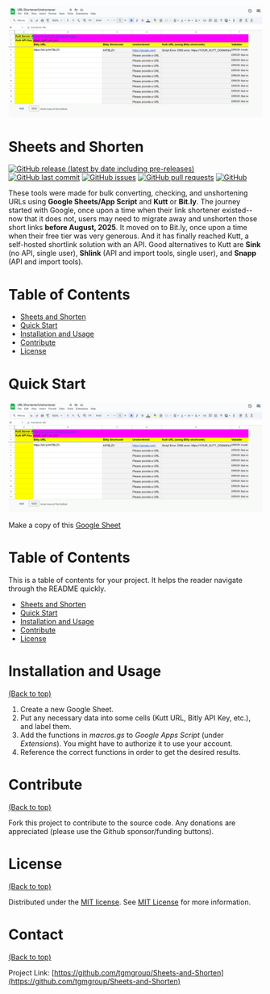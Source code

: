 ![Sheets and Shorten](https://github.com/tgmgroup/Sheets-and-Shorten/blob/main/header.png)

# Sheets and Shorten

[![GitHub release (latest by date including pre-releases)](https://img.shields.io/github/v/release/tgmgroup/Sheets-and-Shorten?include_prereleases)](https://img.shields.io/github/v/release/tgmgroup/Sheets-and-Shorten?include_prereleases)
[![GitHub last commit](https://img.shields.io/github/last-commit/tgmgroup/Sheets-and-Shorten)](https://img.shields.io/github/last-commit/tgmgroup/Sheets-and-Shorten)
[![GitHub issues](https://img.shields.io/github/issues-raw/tgmgroup/Sheets-and-Shorten)](https://img.shields.io/github/issues-raw/tgmgroup/Sheets-and-Shorten)
[![GitHub pull requests](https://img.shields.io/github/issues-pr/tgmgroup/Sheets-and-Shorten)](https://img.shields.io/github/issues-pr/tgmgroup/Sheets-and-Shorten)
[![GitHub](https://img.shields.io/github/license/tgmgroup/Sheets-and-Shorten)](https://img.shields.io/github/license/tgmgroup/Sheets-and-Shorten)

These tools were made for bulk converting, checking, and unshortening URLs using **Google Sheets/App Script** and **Kutt** or **Bit.ly**. The journey started with Google, once upon a time when their link shortener existed--now that it does not, users may need to migrate away and unshorten those short links **before August, 2025**. It moved on to Bit.ly, once upon a time when their free tier was very generous. And it has finally reached Kutt, a self-hosted shortlink solution with an API. Good alternatives to Kutt are **Sink** (no API, single user), **Shlink** (API and import tools, single user), and **Snapp** (API and import tools).


# Table of Contents

- [Sheets and Shorten](#project-title)
- [Quick Start](#quick-start-demo)
- [Installation and Usage](#installation-and-usage)
- [Contribute](#contribute)
- [License](#license)


# Quick Start

![Preview](https://github.com/tgmgroup/Sheets-and-Shorten/blob/main/header.png)

Make a copy of this [Google Sheet](https://docs.google.com/spreadsheets/d/1xczuB_nZDTs6-9Z6fOtmDoxYlMAr7PFdpXuR7Cn6ecw/view)


# Table of Contents

This is a table of contents for your project. It helps the reader navigate through the README quickly.
- [Sheets and Shorten](#project-title)
- [Quick Start](#quick-start-demo)
- [Installation and Usage](#installation-and-usage)
- [Contribute](#contribute)
- [License](#license)


# Installation and Usage
[(Back to top)](#project-title)

1. Create a new Google Sheet. 
2. Put any necessary data into some cells (Kutt URL, Bitly API Key, etc.), and label them. 
3. Add the functions in *macros.gs* to *Google Apps Script* (under *Extensions*). You might have to authorize it to use your account.
4. Reference the correct functions in order to get the desired results.


# Contribute
[(Back to top)](#project-title)

Fork this project to contribute to the source code.
Any donations are appreciated (please use the Github sponsor/funding buttons).


# License
[(Back to top)](#project-title)

Distributed under the [MIT license](./LICENSE). See [MIT License](https://opensource.org/licenses/MIT) for more information.


# Contact
[(Back to top)](#project-title)

Project Link: [https://github.com/tgmgroup/Sheets-and-Shorten](https://github.com/tgmgroup/Sheets-and-Shorten)